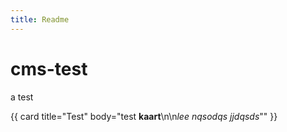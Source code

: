 ```yaml
---
title: Readme
---
```

# cms-test

a test

{{ card title="Test" body="test **kaart**\n\n*lee nqsodqs jjdqsds*"" }}
